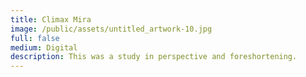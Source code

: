 ```yaml
---
title: Climax Mira
image: /public/assets/untitled_artwork-10.jpg
full: false
medium: Digital
description: This was a study in perspective and foreshortening.
---
```

